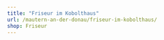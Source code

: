 ```yaml
---
title: "Friseur im Kobolthaus"
url: /mautern-an-der-donau/friseur-im-kobolthaus/
shop: Friseur
---
```

